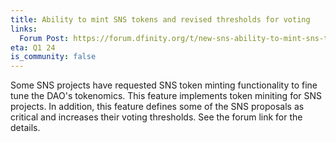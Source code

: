 ```yaml
---
title: Ability to mint SNS tokens and revised thresholds for voting
links:
  Forum Post: https://forum.dfinity.org/t/new-sns-ability-to-mint-sns-tokens-revised-thresholds-for-voting/23382
eta: Q1 24
is_community: false
---
```

Some SNS projects have requested SNS token minting functionality to fine tune the DAO's tokenomics. This feature implements token miniting for SNS projects. In addition, this feature defines some of the SNS proposals as critical and increases their voting thresholds. See the forum link for the details.
